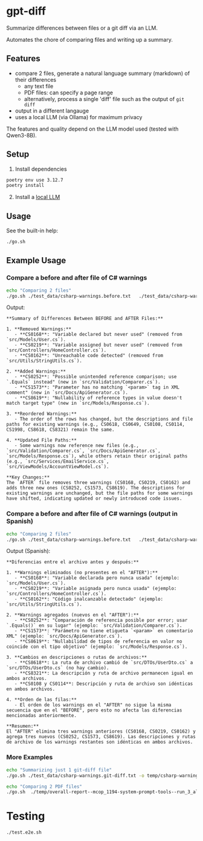 # gpt-diff

Summarize differences between files or a git diff via an LLM.

Automates the chore of comparing files and writing up a summary.

## Features

- compare 2 files, generate a natural language summary (markdown) of their differences
  - any text file
  - PDF files: can specify a page range
  - alternatively, process a single 'diff' file such as the output of `git diff`
- output in a different langauge
- uses a local LLM (via Ollama) for maximum privacy

The features and quality depend on the LLM model used (tested with Qwen3-8B).

## Setup

1. Install dependencies

```bash
poetry env use 3.12.7
poetry install
```

2. Install a [local LLM](./local_llm/README.md)

## Usage

See the built-in help:

```bash
./go.sh
```

## Example Usage

### Compare a before and after file of C# warnings

```bash
echo "Comparing 2 files"
./go.sh ./test_data/csharp-warnings.before.txt   ./test_data/csharp-warnings.after.txt -o temp/csharp-warnings.txt
```

Output:

```
**Summary of Differences Between BEFORE and AFTER Files:**

1. **Removed Warnings:**
   - **CS0168**: "Variable declared but never used" (removed from `src/Models/User.cs`).
   - **CS0219**: "Variable assigned but never used" (removed from `src/Controllers/HomeController.cs`).
   - **CS0162**: "Unreachable code detected" (removed from `src/Utils/StringUtils.cs`).

2. **Added Warnings:**
   - **CS0252**: "Possible unintended reference comparison; use `.Equals` instead" (new in `src/Validation/Comparer.cs`).
   - **CS1573**: "Parameter has no matching `<param>` tag in XML comment" (new in `src/Docs/ApiGenerator.cs`).
   - **CS8619**: "Nullability of reference types in value doesn't match target type" (new in `src/Models/Response.cs`).

3. **Reordered Warnings:**
   - The order of the rows has changed, but the descriptions and file paths for existing warnings (e.g., CS0618, CS0649, CS0108, CS0114, CS1998, CS8618, CS8321) remain the same.

4. **Updated File Paths:**
   - Some warnings now reference new files (e.g., `src/Validation/Comparer.cs`, `src/Docs/ApiGenerator.cs`, `src/Models/Response.cs`), while others retain their original paths (e.g., `src/Services/EmailService.cs`, `src/ViewModels/AccountViewModel.cs`).

**Key Changes:**
The `AFTER` file removes three warnings (CS0168, CS0219, CS0162) and adds three new ones (CS0252, CS1573, CS8619). The descriptions for existing warnings are unchanged, but the file paths for some warnings have shifted, indicating updated or newly introduced code issues.
```

### Compare a before and after file of C# warnings (output in Spanish)

```bash
echo "Comparing 2 files"
./go.sh ./test_data/csharp-warnings.before.txt   ./test_data/csharp-warnings.after.txt -o temp/csharp-warnings.txt -l Spanish
```

Output (Spanish):

```
**Diferencias entre el archivo antes y después:**

1. **Warnings eliminados (no presentes en el "AFTER"):**
   - **CS0168**: "Variable declarada pero nunca usada" (ejemplo: `src/Models/User.cs`).
   - **CS0219**: "Variable asignada pero nunca usada" (ejemplo: `src/Controllers/HomeController.cs`).
   - **CS0162**: "Código inalcanzable detectado" (ejemplo: `src/Utils/StringUtils.cs`).

2. **Warnings agregados (nuevos en el "AFTER"):**
   - **CS0252**: "Comparación de referencia posible por error; usar `.Equals()` en su lugar" (ejemplo: `src/Validation/Comparer.cs`).
   - **CS1573**: "Parámetro no tiene etiqueta `<param>` en comentario XML" (ejemplo: `src/Docs/ApiGenerator.cs`).
   - **CS8619**: "Nullabilidad de tipos de referencia en valor no coincide con el tipo objetivo" (ejemplo: `src/Models/Response.cs`).

3. **Cambios en descripciones o rutas de archivos:**
   - **CS8618**: La ruta de archivo cambió de `src/DTOs/UserDto.cs` a `src/DTOs/UserDto.cs` (no hay cambio).
   - **CS8321**: La descripción y ruta de archivo permanecen igual en ambos archivos.
   - **CS0108 y CS0114**: Descripción y ruta de archivo son idénticas en ambos archivos.

4. **Orden de las filas:**
   - El orden de los warnings en el "AFTER" no sigue la misma secuencia que en el "BEFORE", pero esto no afecta las diferencias mencionadas anteriormente.

**Resumen:**
El "AFTER" elimina tres warnings anteriores (CS0168, CS0219, CS0162) y agrega tres nuevos (CS0252, CS1573, CS8619). Las descripciones y rutas de archivo de los warnings restantes son idénticas en ambos archivos.
```

### More Examples

```bash
echo "Summarizing just 1 git-diff file"
./go.sh ./test_data/csharp-warnings.git-diff.txt -o temp/csharp-warnings.git-diff.txt

echo "Comparing 2 PDF files"
./go.sh  ./temp/overall-report--mcop_1194-system-prompt-tools--run_3_all_after_sean.pdf   ./temp/baseline--overall-report--mcop_1194-system-prompt-tools--run_4_sean_new_baseline.pdf   -o temp/overall-then-baseline.txt  --start-page 1 --end-page 2
```

# Testing

```bash
./test.e2e.sh
```
